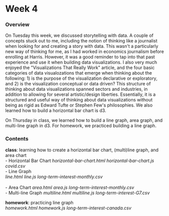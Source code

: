 # Week 4


### Overview

On Tuesday this week, we discussed storytelling with data. A couple of concepts stuck out to me, including the notion of thinking like a journalist when looking for and creating a story with data. This wasn't a particularly new way of thinking for me, as I had worked in economics journalism before enrolling at Harris. However, it was a good reminder to tap into that past experience and use it when building data visualizations. I also very much enjoyed the "Visualizations That Really Work" article, and the four basic categories of data visualozations that emerge when thinking about the following: 1) is the purpose of the visualization declarative or exploratory, and 2) is the visualization conceptual or data driven? This structure of thinking about data visualizations spanned sectors and industries, in addition to allowing for several artistic/design liberties. 
Essentially, it is a structured and useful way of thinking about data visualizations without being as rigid as Edward Tufte or Stephen Few's philosophies. We also learned how to build a horizontal bar chart is d3.

On Thursday in class, we learned how to build a line graph, area graph, and multi-line graph in d3. For homework, we practiced building a line graph. 



### Contents

**class**: learning how to create a horizontal bar chart, (multi)line graph, and area chart <br>
    - Horizontal Bar Chart
        _horizontal-bar-chart.html_
        _horizontal-bar-chart.js_
        _covid.csv_<br>
    - Line Graph  
        _line.html_
        _line.js_
        _long-term-interest-monthly.csv_ <br>   
    - Area Chart
        _area.html_
        _area.js_
        _long-term-interest-monthly.csv_<br>
    - Multi-line Graph
        _multiline.html_
        _multiline.js_
        _long-term-interest-G7.csv_<br>

**homework**: practicing line graph<br>
    _homework.html_
    _homework.js_
    _long-term-interest-canada.csv_
